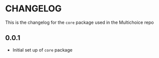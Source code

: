 # CHANGELOG

This is the changelog for the `core` package used in the Multichoice repo

## 0.0.1

* Initial set up of `core` package
